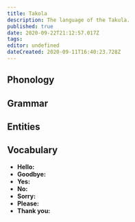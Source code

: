 ```yaml
---
title: Takola
description: The language of the Takula.
published: true
date: 2020-09-22T21:12:57.017Z
tags: 
editor: undefined
dateCreated: 2020-09-11T16:40:23.728Z
---
```


## Phonology

## Grammar

## Entities

## Vocabulary

- **Hello:** 
- **Goodbye:** 
- **Yes:** 
- **No:** 
- **Sorry:** 
- **Please:** 
- **Thank you:** 